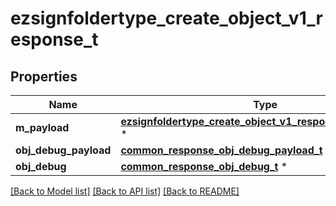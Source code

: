# ezsignfoldertype_create_object_v1_response_t

## Properties
Name | Type | Description | Notes
------------ | ------------- | ------------- | -------------
**m_payload** | [**ezsignfoldertype_create_object_v1_response_m_payload_t**](ezsignfoldertype_create_object_v1_response_m_payload.md) \* |  | 
**obj_debug_payload** | [**common_response_obj_debug_payload_t**](common_response_obj_debug_payload.md) \* |  | [optional] 
**obj_debug** | [**common_response_obj_debug_t**](common_response_obj_debug.md) \* |  | [optional] 

[[Back to Model list]](../README.md#documentation-for-models) [[Back to API list]](../README.md#documentation-for-api-endpoints) [[Back to README]](../README.md)


